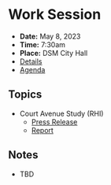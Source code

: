 # Work Session

- **Date:** May 8, 2023
- **Time:** 7:30am
- **Place:** DSM City Hall
- [Details](https://www.dsm.city/citycouncil_detail_T60_R2411.php)
- [Agenda](https://councildocs.dsm.city/agendas/2023/20230508CouncilWorkSession.pdf)

## Topics

- Court Avenue Study (RHI)
    - [Press Release](https://www.dsm.city/news_detail_T2_R655.php)
    - [Report](https://sociablecity.info/des_moines/brief_report_2022.pdf?pdf=here&t=1683412328015)

## Notes

- TBD
